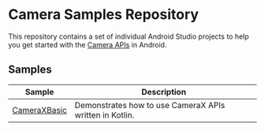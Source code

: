 # Camera Samples Repository

This repository contains a set of individual Android Studio projects to help you get
started with the [Camera APIs](https://developer.android.com/guide/topics/media/camera) in Android.

## Samples

| Sample                                    | Description  |
| ----------------------------------------- | ------------------------------------ |
| [CameraXBasic](CameraXBasic)  		    | Demonstrates how to use CameraX APIs written in Kotlin.  |